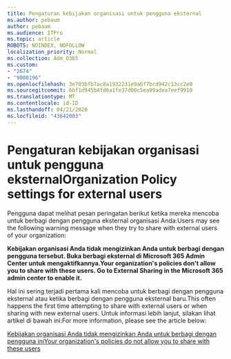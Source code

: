 ```yaml
---
title: Pengaturan kebijakan organisasi untuk pengguna eksternal
ms.author: pebaum
author: pebaum
ms.audience: ITPro
ms.topic: article
ROBOTS: NOINDEX, NOFOLLOW
localization_priority: Normal
ms.collection: Adm_O365
ms.custom:
- "2674"
- "9000196"
ms.openlocfilehash: 3e703bfb7ac8a1932231e9a6f7bcd942c13cc2e0
ms.sourcegitcommit: 6bf1d945b4fd6a1fe37d00c5ea99adea7eef9910
ms.translationtype: MT
ms.contentlocale: id-ID
ms.lasthandoff: 04/21/2020
ms.locfileid: "43642003"
---
```

# <a name="organization-policy-settings-for-external-users"></a><span data-ttu-id="435fc-102">Pengaturan kebijakan organisasi untuk pengguna eksternal</span><span class="sxs-lookup"><span data-stu-id="435fc-102">Organization Policy settings for external users</span></span>

<span data-ttu-id="435fc-103">Pengguna dapat melihat pesan peringatan berikut ketika mereka mencoba untuk berbagi dengan pengguna eksternal organisasi Anda:</span><span class="sxs-lookup"><span data-stu-id="435fc-103">Users may see the following warning message when they try to share with external users of your organization:</span></span> 

   <span data-ttu-id="435fc-104">**Kebijakan organisasi Anda tidak mengizinkan Anda untuk berbagi dengan pengguna tersebut. Buka berbagi eksternal di Microsoft 365 Admin Center untuk mengaktifkannya.**</span><span class="sxs-lookup"><span data-stu-id="435fc-104">**Your organization's policies don't allow you to share with these users. Go to External Sharing in the Microsoft 365 admin center to enable it.**</span></span> 

<span data-ttu-id="435fc-105">Hal ini sering terjadi pertama kali mencoba untuk berbagi dengan pengguna eksternal atau ketika berbagi dengan pengguna eksternal baru.</span><span class="sxs-lookup"><span data-stu-id="435fc-105">This often happens the first time attempting to share with external users or when sharing with new external users.</span></span> <span data-ttu-id="435fc-106">Untuk informasi lebih lanjut, silakan lihat artikel di bawah ini:</span><span class="sxs-lookup"><span data-stu-id="435fc-106">For more information, please see the article below:</span></span>

[<span data-ttu-id="435fc-107">Kebijakan organisasi Anda tidak mengizinkan Anda untuk berbagi dengan pengguna ini</span><span class="sxs-lookup"><span data-stu-id="435fc-107">Your organization's policies do not allow you to share with these users</span></span>](https://docs.microsoft.com/sharepoint/support/administration/organization-policies-do-not-allow-you-to-share-with-users-error)






